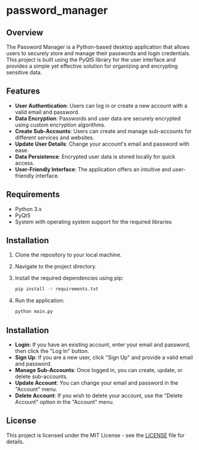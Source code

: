 # password_manager

## Overview

The Password Manager is a Python-based desktop application that allows users to securely store and manage their passwords and login credentials. This project is built using the PyQt5 library for the user interface and provides a simple yet effective solution for organizing and encrypting sensitive data.

## Features

- **User Authentication**: Users can log in or create a new account with a valid email and password.
- **Data Encryption**: Passwords and user data are securely encrypted using custom encryption algorithms.
- **Create Sub-Accounts**: Users can create and manage sub-accounts for different services and websites.
- **Update User Details**: Change your account's email and password with ease.
- **Data Persistence**: Encrypted user data is stored locally for quick access.
- **User-Friendly Interface**: The application offers an intuitive and user-friendly interface.

## Requirements

- Python 3.x
- PyQt5
- System with operating system support for the required libraries

## Installation

1. Clone the repository to your local machine.

2. Navigate to the project directory.

3. Install the required dependencies using pip:
    ```bash
    pip install -r requirements.txt
    ```

4. Run the application:
    ```bash
    python main.py
    ```

## Installation

- **Login**: If you have an existing account, enter your email and password, then click the "Log In" button.
- **Sign Up**: If you are a new user, click "Sign Up" and provide a valid email and password.
- **Manage Sub-Accounts**: Once logged in, you can create, update, or delete sub-accounts.
- **Update Account**: You can change your email and password in the "Account" menu.
- **Delete Account**: If you wish to delete your account, use the "Delete Account" option in the "Account" menu.

## License

This project is licensed under the MIT License - see the [LICENSE](LICENSE.md) file for details.
